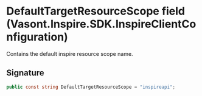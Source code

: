# DefaultTargetResourceScope field (Vasont.Inspire.SDK.InspireClientConfiguration)
Contains the default inspire resource scope name.

## Signature
```csharp
public const string DefaultTargetResourceScope = "inspireapi";
```
